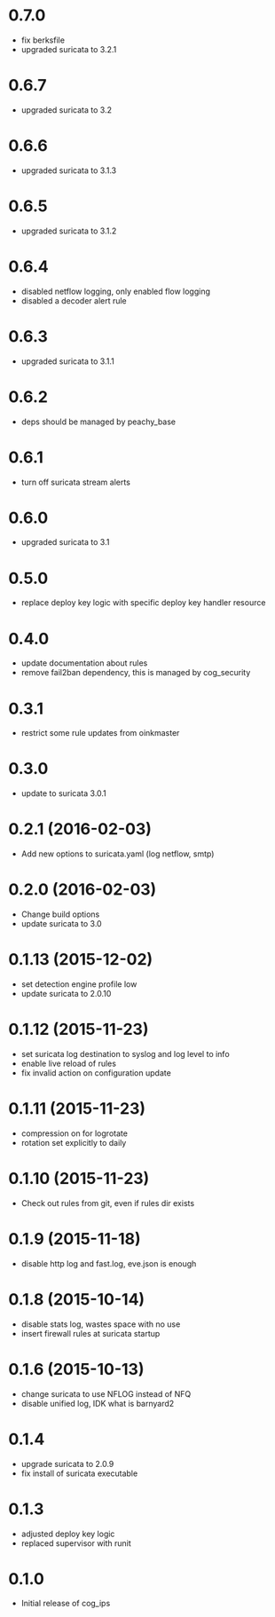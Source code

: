 # 0.7.0
- fix berksfile
- upgraded suricata to 3.2.1

# 0.6.7
- upgraded suricata to 3.2

# 0.6.6
- upgraded suricata to 3.1.3

# 0.6.5
- upgraded suricata to 3.1.2

# 0.6.4
- disabled netflow logging, only enabled flow logging
- disabled a decoder alert rule

# 0.6.3
- upgraded suricata to 3.1.1

# 0.6.2
- deps should be managed by peachy_base

# 0.6.1
- turn off suricata stream alerts

# 0.6.0
- upgraded suricata to 3.1

# 0.5.0
- replace deploy key logic with specific deploy key handler resource

# 0.4.0
- update documentation about rules
- remove fail2ban dependency, this is managed by cog_security

# 0.3.1
- restrict some rule updates from oinkmaster

# 0.3.0
- update to suricata 3.0.1

# 0.2.1 (2016-02-03)
- Add new options to suricata.yaml (log netflow, smtp)

# 0.2.0 (2016-02-03)
- Change build options
- update suricata to 3.0

# 0.1.13 (2015-12-02)
- set detection engine profile low
- update suricata to 2.0.10

# 0.1.12 (2015-11-23)
- set suricata log destination to syslog and log level to info
- enable live reload of rules
- fix invalid action on configuration update

# 0.1.11 (2015-11-23)
- compression on for logrotate
- rotation set explicitly to daily

# 0.1.10 (2015-11-23)
- Check out rules from git, even if rules dir exists

# 0.1.9 (2015-11-18)
- disable http log and fast.log, eve.json is enough

# 0.1.8 (2015-10-14)
- disable stats log, wastes space with no use
- insert firewall rules at suricata startup

# 0.1.6 (2015-10-13)
- change suricata to use NFLOG instead of NFQ
- disable unified log, IDK what is barnyard2

# 0.1.4
- upgrade suricata to 2.0.9
- fix install of suricata executable

# 0.1.3
- adjusted deploy key logic
- replaced supervisor with runit

# 0.1.0
- Initial release of cog_ips
